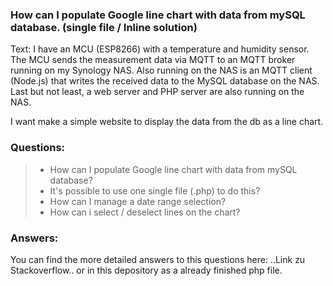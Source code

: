 ### How can I populate Google line chart with data from mySQL database. (single file / Inline solution)

Text:
I have an MCU (ESP8266) with a temperature and humidity sensor. The MCU sends the measurement data via MQTT to an MQTT broker running on my Synology NAS. 
Also running on the NAS is an MQTT client (Node.js) that writes the received data to the MySQL database on the NAS.
Last but not least, a web server and PHP server are also running on the NAS.

I want make a simple website to display the data from the db as a line chart.

### Questions:
> - How can I populate Google line chart with data from mySQL database?
> - It's possible to use one single file (.php) to do this?  
> - How can I manage a date range selection? 
> - How can i select / deselect lines on the chart?

### Answers:
You can find the more detailed answers to this questions here: ..Link zu Stackoverflow..
or in this depository as a already finished php file.
